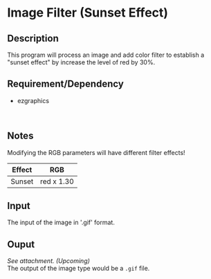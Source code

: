 # Image Filter (Sunset Effect)

## Description
This program will process an image and add color filter to establish a "sunset effect" by increase the level of red by 30%.
<br>

## Requirement/Dependency
- ezgraphics
<br>

## Notes
Modifying the RGB parameters will have different filter effects!
<br>

|Effect|RGB|
|---|---|
|Sunset|red x 1.30|

## Input
The input of the image in '.gif' format.
<br>

## Ouput
*See attachment. (Upcoming)*
<br/>The output of the image type would be a `.gif` file.
